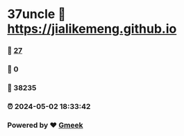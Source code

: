 # 37uncle :link: https://jialikemeng.github.io 
### :page_facing_up: [27](https://jialikemeng.github.io/tag.html) 
### :speech_balloon: 0 
### :hibiscus: 38235 
### :alarm_clock: 2024-05-02 18:33:42 
### Powered by :heart: [Gmeek](https://github.com/Meekdai/Gmeek)
